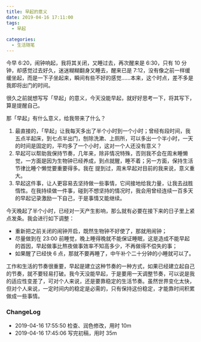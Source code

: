 ```yaml
---
title: 早起的意义
date: 2019-04-16 17:11:00
tags:
  - 早起
  
categories:
  - 生活随笔
---
```


<!--more-->

今早 6:20，闹钟响起，我将其关闭，又睡过去，再次醒来是 6:30，只有 10 分钟，却感觉过去好久，迷迷糊糊翻身又睡去，醒来已是 7:12，没有像之前一样缓缓坐起，而是一下子坐起来，瞬间有些不好的感觉……本来，这个时点，差不多是我即将出门的时间。

很久之前就想写写「早起」的意义，今天没能早起，就好好思考一下，将其写下，算是提醒自己。

那「早起」有什么意义，给我带来了什么？

1. 最直接的，「早起」让我每天多出了半个小时到一个小时；曾经有段时间，我五点半起床，到七点半出门，刨除洗漱、上厕所，可以多出一个半小时，一天的时间是固定的，平均多了一个小时，这对一个人还没有意义？
2. 早起可以帮助我保持节奏，几年来，除非情况特殊，否则我不会在周末睡懒觉，一方面是因为生物钟已经养成，到点就醒，睡不着；另一方面，保持生活节律比睡个懒觉要重要得多。我在        提到过，周末早起对目前的我来说，意义重大。
3. 早起这件事，让人更容易去坚持做一些事情，它间接地给我力量，让我去战胜惰性。在我持续做一件事，碰到不想坚持的情况时，我会用曾经连续一百多天的早起记录激励一下自己，于是事情又能继续。

今天晚起了半个小时，已经对一天产生影响，那么就有必要在接下来的日子里上紧点发条。我会进行如下调整：

- 重新把之前关闭的闹钟开启，既然生物钟不好使了，那就用闹钟；
- 尽量做到在 23:00 前睡觉，晚上睡得晚就不能保证睡眠，这是造成不能早起的首因，早起做事比熬夜做事效率不知高多少，不再做得不偿失的事；
- 如果醒了已经快 6 点，那就不要再睡了，中午补个二十分钟的小睡就可以了。

工作和生活的节奏很重要，早起是建立这种节奏的一种方式，如果已经建立起自己的节奏，就不要轻易打破。我今天没能早起，于是要用一天调整节奏，可以说是我的适应性变差了，可对个人来说，还是要靠稳定的生活节奏。虽然世界变化太快，但对个人来说，一定时间内的稳定是必需的，只有保持这份稳定，才能靠时间积累做成一些事情。

### ChangeLog


- 2019-04-16 17:55:50 检查、润色修改，用时 10m
- 2019-04-16 17:45:06 写完初稿，用时 35m